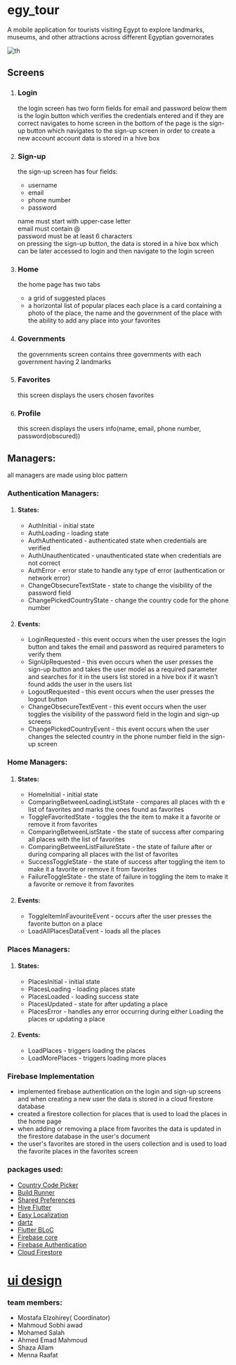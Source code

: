 # egy_tour

A mobile application for tourists visiting Egypt to explore landmarks, museums, and other attractions across different Egyptian governorates

![th](https://github.com/user-attachments/assets/7de6e0b7-42ab-4d28-b1b8-c69c9bb36702)

## Screens

1. ### Login
    the login screen has two form fields for email and password
    below them is the login button which verifies the credentials entered and if they are correct navigates to home screen
    in the bottom of the page is the sign-up button which navigates to the sign-up screen in order to create a new account
    account data is stored in a hive box
2. ### Sign-up
    the sign-up screen has four fields:
   * username
   * email
   * phone number
   * password 

   name must start with upper-case letter\
   email must contain @\
   password must be at least 6 characters\
   on pressing the sign-up button, the data is stored in a hive box which can be later accessed to login and then navigate to the login screen
3. ### Home
    the home page has two tabs
     * a grid of suggested places 
     * a horizontal list of popular places
     each place is a card containing a photo of the place, the name and the government of the place with the ability to add any place into your favorites
4. ### Governments
    the governments screen contains three governments with each government having 2 landmarks
5. ### Favorites
    this screen displays the users chosen favorites
6. ### Profile
    this screen displays the users info(name, email, phone number, password(obscured))

## Managers: 
all managers are made using bloc pattern
### Authentication Managers:
1. #### States: 
   * AuthInitial - initial state
   * AuthLoading - loading state
   * AuthAuthenticated - authenticated state when credentials are verified
   * AuthUnauthenticated - unauthenticated state when credentials are not correct
   * AuthError - error state to handle any type of error (authentication or network error)
   * ChangeObsecureTextState - state to change the visibility of the password field
   * ChangePickedCountryState - change the country code for the phone number

2. #### Events: 
   * LoginRequested - this event occurs when the user presses the login button and takes the email and password as required parameters to verify them
   * SignUpRequested - this even occurs when the user presses the sign-up button and takes the user model as a required parameter and searches for it in the users list stored in a hive box if it wasn't found adds the user in the users list 
   * LogoutRequested - this event occurs when the user presses the logout button
   * ChangeObsecureTextEvent - this event occurs when the user toggles the visibility of the password field in the login and sign-up screens
   * ChangePickedCountryEvent - this event occurs when the user changes the selected country in the phone number field in the sign-up screen

   
### Home Managers: 
1. #### States:
   * HomeInitial - initial state
   * ComparingBetweenLoadingListState - compares all places with th e list of favorites and marks the ones found as favorites
   * ToggleFavoritedState - toggles the the item to make it a favorite or remove it from favorites
   * ComparingBetweenListState - the state of success after comparing all places with the list of favorites
   * ComparingBetweenListFailureState - the state of failure after or during comparing all places with the list of favorites
   * SuccessToggleState - the state of success after toggling the item to make it a favorite or remove it from favorites
   * FailureToggleState - the state of failure in toggling the item to make it a favorite or remove it from favorites
 
2. #### Events:
   * ToggleItemInFavouriteEvent - occurs after the user presses the favorite button on a place
   * LoadAllPlacesDataEvent - loads all the places


### Places Managers:
1. #### States:
   * PlacesInitial - initial state
   * PlacesLoading - loading places state
   * PlacesLoaded - loading success state
   * PlacesUpdated - state for after updating a place
   * PlacesError - handles any error occurring during either Loading the places or updating a place
2. #### Events: 
   * LoadPlaces - triggers loading the places
   * LoadMorePlaces - triggers loading more places


### Firebase Implementation
- implemented firebase authentication on the login and sign-up screens and when creating a new user the data is stored in a cloud firestore database
- created a firestore collection for places that is used to load the places in the home page
- when adding or removing a place from favorites the data is updated in the firestore database in the user's document
- the user's favorites are stored in the users collection and is used to load the favorite places in the favorites screen


### packages used:
- [Country Code Picker](https://pub.dev/packages/country_code_picker)
- [Build Runner](https://pub.dev/packages/build_runner)
- [Shared Preferences](https://pub.dev/packages/shared_preferences)
- [Hive Flutter](https://pub.dev/packages/hive_flutter)
- [Easy Localization](https://pub.dev/packages/easy_localization)
- [dartz](https://pub.dev/packages/dartz)
- [Flutter BLoC](https://pub.dev/packages/flutter_bloc)
- [Firebase core](https://pub.dev/packages/firebase_core)
- [Firebase Authentication](https://pub.dev/packages/firebase_auth)
- [Cloud Firestore](https://pub.dev/packages/cloud_firestore)

# [ui design](https://www.figma.com/design/sBPzQg1RO0wmHxRJJHVtpZ/Egy-Tour?node-id=0-1&p=f&t=bnztC7PVr0QlNAls-0)





### team members:
- Mostafa Elzohirey( Coordinator)
- Mahmoud Sobhi awad
- Mohamed Salah
- Ahmed Emad Mahmoud
- Shaza Allam
- Menna Raafat
